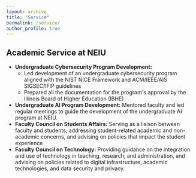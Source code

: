 ```yaml
---
layout: archive
title: "Service"
permalink: /service/
author_profile: true
---
```


**Academic Service at NEIU**
---
- **Undergraduate Cybersecurity Program Development:**
  * Led development of an undergraduate cybersecurity program aligned with the NIST NICE Framework and ACM/IEEE/AIS SIGSEC/IFIP guidelines
  * Prepared all the documentation for the program's approval by the Illinois Board of Higher Education (IBHE)
- **Undergraduate AI Program Development:** Mentored faculty and led regular meetings to guide the development of the undergraduate AI program at NEIU.
- **Faculty Council on Students Affairs:** Serving as a liaison between faculty and students, addressing student-related academic and non-academic concerns, and advising on policies that impact the student experience
- **Faculty Council on Technology:** Providing guidance on the integration and use of technology in teaching, research, and administration, and advising on policies related to digital infrastructure, academic technologies, and data security and privacy.
